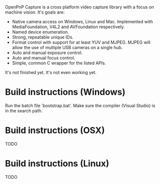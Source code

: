 OpenPnP Capture is a cross platform video capture library with a focus on machine vision. It's goals are:

* Native camera access on Windows, Linux and Mac. Implemented with MediaFoundation, V4L2 and AVFoundation respectively.
* Named device enumeration.
* Strong, repeatable unique IDs.
* Format control with support for at least YUV and MJPEG. MJPEG will allow the use of multiple USB cameras on a single hub.
* Auto and manual exposure control.
* Auto and manual focus control.
* Simple, common C wrapper for the listed APIs.

It's not finished yet. It's not even working yet.

# Build instructions (Windows)
Run the batch file 'bootstrap.bat'. Make sure the compiler (Visual Studio) is in the search path.

# Build instructions (OSX)
TODO

# Build instructions (Linux)
TODO
